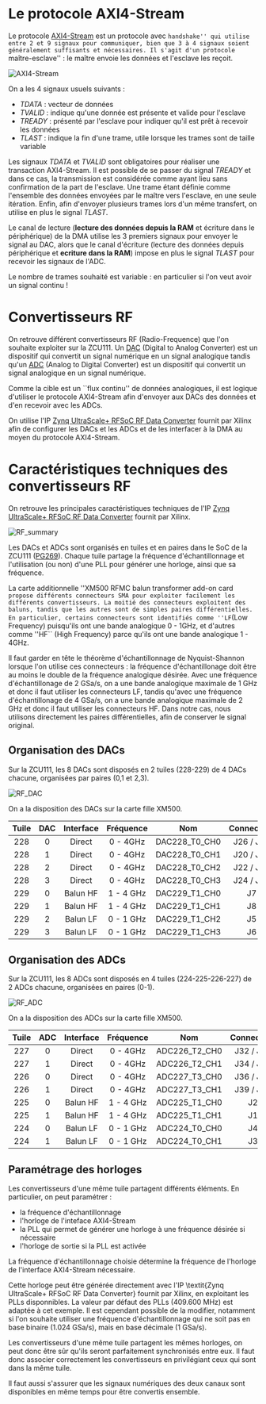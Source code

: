 # Le protocole AXI4-Stream

Le protocole [AXI4-Stream](https://wiki.electroniciens.cnrs.fr/index.php/FPGA_CPLD_:_Guides_:_AXI4-Stream) est un protocole avec ``handshake'' qui utilise entre 2 et 9 signaux pour communiquer, bien que 3 à 4 signaux soient généralement suffisants et nécessaires.
Il s'agit d'un protocole ``maître-esclave'' : le maître envoie les données et l'esclave les reçoit.

![AXI4-Stream](./../images/AXI4-Stream.png?raw=true "AXI4-Stream Schema")

On a les 4 signaux usuels suivants :

- *TDATA* : vecteur de données
- *TVALID* : indique qu'une donnée est présente et valide pour l'esclave
- *TREADY* : présenté par l'esclave pour indiquer qu'il est prêt à recevoir les données
- *TLAST* : indique la fin d'une trame, utile lorsque les trames sont de taille variable

Les signaux *TDATA* et *TVALID* sont obligatoires pour réaliser une transaction AXI4-Stream.
Il est possible de se passer du signal *TREADY* et dans ce cas, la transmission est considérée comme ayant lieu sans confirmation de la part de l'esclave.
Une trame étant définie comme l'ensemble des données envoyées par le maître vers l'esclave, en une seule itération.
Enfin, afin d'envoyer plusieurs trames lors d'un même transfert, on utilise en plus le signal *TLAST*.

Le canal de lecture (**lecture des données depuis la RAM** et écriture dans le périphérique) de la DMA utilise les 3 premiers signaux pour envoyer le signal au DAC, alors que le canal d'écriture (lecture des données depuis périphérique et **ecriture dans la RAM**) impose en plus le signal *TLAST* pour recevoir les signaux de l'ADC.

Le nombre de trames souhaité est variable : en particulier si l'on veut avoir un signal continu !

# Convertisseurs RF

On retrouve différent convertisseurs RF (Radio-Frequence) que l'on souhaite exploiter sur la ZCU111.
Un [DAC](https://en.wikipedia.org/wiki/Digital-to-analog_converter) (Digital to Analog Converter) est un dispositif qui convertit un signal numérique en un signal analogique tandis qu'un [ADC](https://en.wikipedia.org/wiki/Analog-to-digital_converter) (Analog to Digital Converter) est un dispositif qui convertit un signal analogique en un signal numérique.

Comme la cible est un ``flux continu'' de données analogiques, il est logique d'utiliser le protocole AXI4-Stream afin d'envoyer aux DACs des données et d'en recevoir avec les ADCs.

On utilise l'IP [Zynq UltraScale+ RFSoC RF Data Converter](https://www.xilinx.com/products/intellectual-property/rf-data-converter.html) fournit par Xilinx afin de configurer les DACs et les ADCs et de les interfacer à la DMA au moyen du protocole AXI4-Stream.

# Caractéristiques techniques des convertisseurs RF

On retrouve les principales caractéristiques techniques de l'IP [Zynq UltraScale+ RFSoC RF Data Converter](https://www.xilinx.com/products/intellectual-property/rf-data-converter.html) fournit par Xilinx.

![RF_summary](./../images/RF_summary.png?raw=true "Zynq UltraScale+ RFSoC RF Data Converter Xilinx IP - Summary")

Les DACs et ADCs sont organisés en tuiles et en paires dans le SoC de la ZCU111 ([PG269](https://docs.xilinx.com/r/en-US/pg269-rf-data-converter)).
Chaque tuile partage la fréquence d'échantillonnage et l'utilisation (ou non) d'une PLL pour générer une horloge, ainsi que sa fréquence.

La carte additionnelle ''XM500 RFMC balun transformer add-on card`` propose différents connecteurs SMA pour exploiter facilement les différents convertisseurs.
La moitié des connecteurs exploitent des baluns, tandis que les autres sont de simples paires différentielles.
En particulier, certains connecteurs sont identifiés comme ''LF``(Low Frequency) puisqu'ils ont une bande analogique 0 - 1GHz, et d'autres comme ''HF`` (High Frequency) parce qu'ils ont une bande analogique 1 - 4GHz.

Il faut garder en tête le théorème d'échantillonnage de Nyquist-Shannon lorsque l'on utilise ces connecteurs : la fréquence d'échantillonage doit être au moins le double de la fréquence analogique désirée.
Avec une fréquence d'échantillonage de 2 GSa/s, on a une bande analogique maximale de 1 GHz et donc il faut utiliser les connecteurs LF, tandis qu'avec une fréquence d'échantillonage de 4 GSa/s, on a une bande analogique maximale de 2 GHz et donc il faut utiliser les connecteurs HF.
Dans notre cas, nous utilisons directement les paires différentielles, afin de conserver le signal original.

## Organisation des DACs

Sur la ZCU111, les 8 DACs sont disposés en 2 tuiles (228-229) de 4 DACs chacune, organisées par paires (0,1 et 2,3).

![RF_DAC](./../images/RF_DAC.png?raw=true "Zynq UltraScale+ RFSoC RF Data Converter Xilinx IP - RF-DAC")

On a la disposition des DACs sur la carte fille XM500.

| Tuile | DAC | Interface | Fréquence | Nom | Connecteur |
| :---: | :---: | :---: | :---: | :---: | :---: |
| 228 | 0 | Direct | 0 - 4GHz | DAC228_T0_CH0 | J26 / J27 |
| 228 | 1 | Direct | 0 - 4GHz | DAC228_T0_CH1 | J20 / J21 |
| 228 | 2 | Direct | 0 - 4GHz | DAC228_T0_CH2 | J22 / J23 |
| 228 | 3 | Direct | 0 - 4GHz | DAC228_T0_CH3 | J24 / J25 |
| 229 | 0 | Balun HF | 1 - 4 GHz | DAC229_T1_CH0 | J7 |
| 229 | 1 | Balun HF | 1 - 4 GHz | DAC229_T1_CH1 | J8 |
| 229 | 2 | Balun LF | 0 - 1 GHz | DAC229_T1_CH2 | J5 |
| 229 | 3 | Balun LF | 0 - 1 GHz | DAC229_T1_CH3 | J6 |

## Organisation des ADCs

Sur la ZCU111, les 8 ADCs sont disposés en 4 tuiles (224-225-226-227) de 2 ADCs chacune, organisées en paires (0-1).

![RF_ADC](./../images/RF_ADC.png?raw=true "Zynq UltraScale+ RFSoC RF Data Converter Xilinx IP - RF-ADC")

On a la disposition des ADCs sur la carte fille XM500.

| Tuile | ADC | Interface | Fréquence | Nom | Connecteur |
| :---: | :---: | :---: | :---: | :---: | :---: |
| 227 | 0 | Direct | 0 - 4GHz | ADC226_T2_CH0 | J32 / J33 |
| 227 | 1 | Direct | 0 - 4GHz | ADC226_T2_CH1 | J34 / J35 |
| 226 | 0 | Direct | 0 - 4GHz | ADC227_T3_CH0 | J36 / J37 |
| 226 | 1 | Direct | 0 - 4GHz | ADC227_T3_CH1 | J39 / J40 |
| 225 | 0 | Balun HF | 1 - 4 GHz | ADC225_T1_CH0 | J2 |
| 225 | 1 | Balun HF | 1 - 4 GHz | ADC225_T1_CH1 | J1 |
| 224 | 0 | Balun LF | 0 - 1 GHz | ADC224_T0_CH0 | J4 |
| 224 | 1 | Balun LF | 0 - 1 GHz | ADC224_T0_CH1 | J3 |

## Paramétrage des horloges

Les convertisseurs d'une même tuile partagent différents éléments.
En particulier, on peut paramétrer :

- la fréquence d'échantillonnage
- l'horloge de l'inteface AXI4-Stream
- la PLL qui permet de générer une horloge à une fréquence désirée si nécessaire
- l'horloge de sortie si la PLL est activée

La fréquence d'échantillonnage choisie détermine la fréquence de l'horloge de l'interface AXI4-Stream nécessaire.

Cette horloge peut être générée directement avec l'IP \textit{Zynq UltraScale+ RFSoC RF Data Converter} fournit par Xilinx, en exploitant les PLLs disponnibles.
La valeur par défaut des PLLs (409.600 MHz) est adaptée à cet exemple.
Il est cependant possible de la modifier, notamment si l'on souhaite utiliser une fréquence d'échantillonnage qui ne soit pas en base binaire (1.024 GSa/s), mais en base décimale (1 GSa/s).

Les convertisseurs d'une même tuile partagent les mêmes horloges, on peut donc être sûr qu'ils seront parfaitement synchronisés entre eux.
Il faut donc associer correctement les convertisseurs en privilégiant ceux qui sont dans la même tuile.

Il faut aussi s'assurer que les signaux numériques des deux canaux sont disponibles en même temps pour être convertis ensemble.
